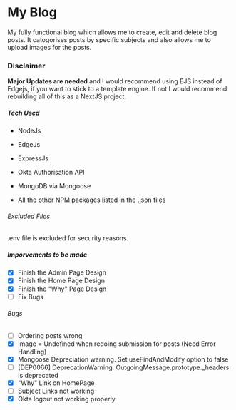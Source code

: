 # My Blog

My fully functional blog which allows me to create, edit and delete blog posts.
It catogorises posts by specific subjects and also allows me to upload images for the posts.


### Disclaimer
**Major Updates are needed** and I would recommend using EJS instead of Edgejs, if you want to stick to a template engine. If not I would recommend rebuilding all of this as a NextJS project.

##### Tech Used

* NodeJs
* EdgeJs
* ExpressJs
* Okta Authorisation API
* MongoDB via Mongoose 

* All the other NPM packages listed in the .json files

###### Excluded Files
.env file is excluded for security reasons.

##### Imporvements to be made

- [x] Finish the Admin Page Design
- [x] Finish the Home Page Design
- [x] Finish the "Why" Page Design
- [ ] Fix Bugs

###### Bugs

- [ ] Ordering posts wrong 
- [x] Image = Undefined when redoing submission for posts (Need Error Handling)
- [x] Mongoose Depreciation warning. Set useFindAndModify option to false
- [ ] [DEP0066] DeprecationWarning: OutgoingMessage.prototype._headers is deprecated
- [x]  "Why" Link on HomePage
- [ ] Subject Links not working
- [x] Okta logout not working properly
